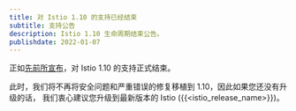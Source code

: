 ```yaml
---
title: 对 Istio 1.10 的支持已经结束
subtitle: 支持公告
description: Istio 1.10 生命周期结束公告。
publishdate: 2022-01-07
---
```


正如[先前所宣布](/zh/news/support/announcing-1.10-eol/)，对 Istio 1.10 的支持正式结束。

此时，我们将不再将安全问题和严重错误的修复移植到 1.10，因此如果您还没有升级的话，
我们衷心建议您升级到最新版本的 Istio ({{<istio_release_name>}})。
